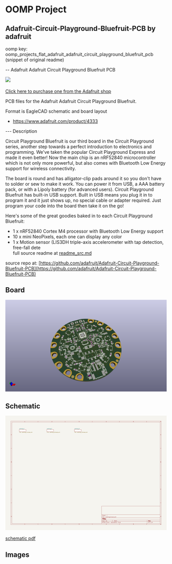 # OOMP Project  
## Adafruit-Circuit-Playground-Bluefruit-PCB  by adafruit  
  
oomp key: oomp_projects_flat_adafruit_adafruit_circuit_playground_bluefruit_pcb  
(snippet of original readme)  
  
-- Adafruit Adafruit Circuit Playground Bluefruit PCB  
  
<a href="http://www.adafruit.com/products/4333"><img src="assets/4333.jpg?raw=true" width="500px"><br/>  
Click here to purchase one from the Adafruit shop</a>  
  
PCB files for the Adafruit Adafruit Circuit Playground Bluefruit.   
  
Format is EagleCAD schematic and board layout  
* https://www.adafruit.com/product/4333  
  
--- Description  
  
Circuit Playground Bluefruit is our third board in the Circuit Playground series, another step towards a perfect introduction to electronics and programming. We've taken the popular Circuit Playground Express and made it even better! Now the main chip is an nRF52840 microcontroller which is not only more powerful, but also comes with Bluetooth Low Energy support for wireless connectivity.  
  
The board is round and has alligator-clip pads around it so you don't have to solder or sew to make it work. You can power it from USB, a AAA battery pack, or with a Lipoly battery (for advanced users). Circuit Playground Bluefruit has built-in USB support. Built in USB means you plug it in to program it and it just shows up, no special cable or adapter required. Just program your code into the board then take it on the go!  
  
Here's some of the great goodies baked in to each Circuit Playground Bluefruit:  
  
* 1 x nRF52840 Cortex M4 processor with Bluetooth Low Energy support  
* 10 x mini NeoPixels, each one can display any color  
* 1 x Motion sensor (LIS3DH triple-axis accelerometer with tap detection, free-fall dete  
  full source readme at [readme_src.md](readme_src.md)  
  
source repo at: [https://github.com/adafruit/Adafruit-Circuit-Playground-Bluefruit-PCB](https://github.com/adafruit/Adafruit-Circuit-Playground-Bluefruit-PCB)  
## Board  
  
[![working_3d.png](working_3d_600.png)](working_3d.png)  
## Schematic  
  
[![working_schematic.png](working_schematic_600.png)](working_schematic.png)  
  
[schematic pdf](working_schematic.pdf)  
## Images  
